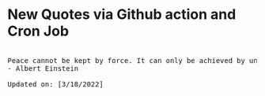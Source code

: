 # New Quotes via Github action and Cron Job

<pre>
<!-- #quote -->
Peace cannot be kept by force. It can only be achieved by understanding.
- Albert Einstein

Updated on: [3/18/2022]
<!-- #quoteEnd -->
</pre>
